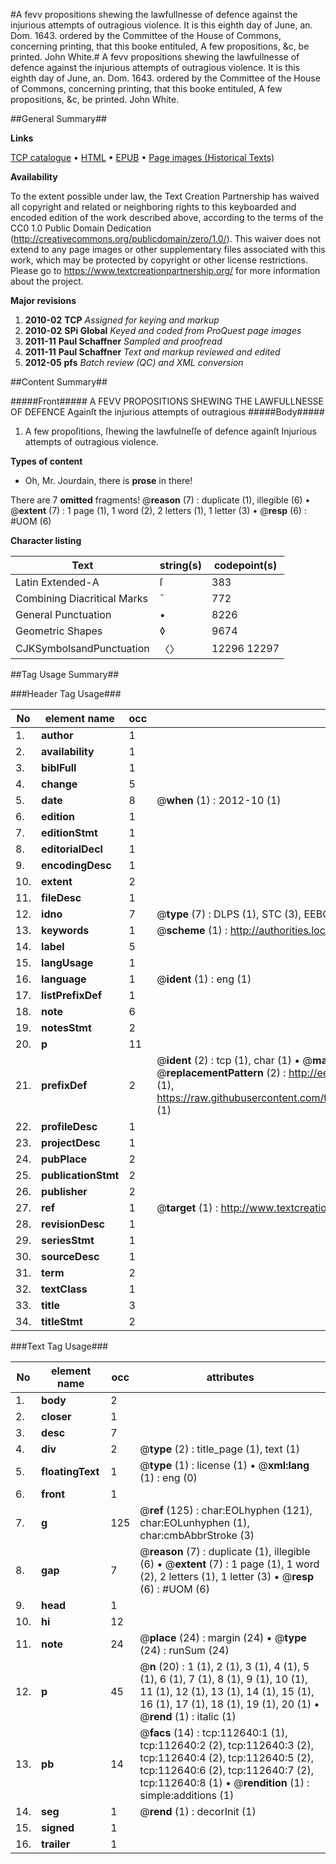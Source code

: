 #A fevv propositions shewing the lawfullnesse of defence against the injurious attempts of outragious violence. It is this eighth day of June, an. Dom. 1643. ordered by the Committee of the House of Commons, concerning printing, that this booke entituled, A few propositions, &c, be printed. John White.#
A fevv propositions shewing the lawfullnesse of defence against the injurious attempts of outragious violence. It is this eighth day of June, an. Dom. 1643. ordered by the Committee of the House of Commons, concerning printing, that this booke entituled, A few propositions, &c, be printed. John White.

##General Summary##

**Links**

[TCP catalogue](http://www.ota.ox.ac.uk/tcp/)  • 
[HTML](http://tei.it.ox.ac.uk/tcp/Texts-HTML/free/A85/A85249.html)  • 
[EPUB](http://tei.it.ox.ac.uk/tcp/Texts-EPUB/free/A85/A85249.epub) • 
[Page images (Historical Texts)](https://historicaltexts.jisc.ac.uk/eebo-99860518e)

**Availability**

To the extent possible under law, the Text Creation Partnership has waived all copyright and related or neighboring rights to this keyboarded and encoded edition of the work described above, according to the terms of the CC0 1.0 Public Domain Dedication (http://creativecommons.org/publicdomain/zero/1.0/). This waiver does not extend to any page images or other supplementary files associated with this work, which may be protected by copyright or other license restrictions. Please go to https://www.textcreationpartnership.org/ for more information about the project.

**Major revisions**

1. __2010-02__ __TCP__ *Assigned for keying and markup*
1. __2010-02__ __SPi Global__ *Keyed and coded from ProQuest page images*
1. __2011-11__ __Paul Schaffner__ *Sampled and proofread*
1. __2011-11__ __Paul Schaffner__ *Text and markup reviewed and edited*
1. __2012-05__ __pfs__ *Batch review (QC) and XML conversion*

##Content Summary##

#####Front#####
A FEVV PROPOSITIONS SHEWING THE LAWFULLNESSE OF DEFENCE Againſt the injurious attempts of outragious
#####Body#####

1. A few propoſitions, ſhewing the lawfulneſſe of defence againſt Injurious attempts of outragious violence.

**Types of content**

  * Oh, Mr. Jourdain, there is **prose** in there!

There are 7 **omitted** fragments! 
 @__reason__ (7) : duplicate (1), illegible (6)  •  @__extent__ (7) : 1 page (1), 1 word (2), 2 letters (1), 1 letter (3)  •  @__resp__ (6) : #UOM (6)

**Character listing**


|Text|string(s)|codepoint(s)|
|---|---|---|
|Latin Extended-A|ſ|383|
|Combining             Diacritical Marks|̄|772|
|General Punctuation|•|8226|
|Geometric Shapes|◊|9674|
|CJKSymbolsandPunctuation|〈〉|12296 12297|

##Tag Usage Summary##

###Header Tag Usage###

|No|element name|occ|attributes|
|---|---|---|---|
|1.|__author__|1||
|2.|__availability__|1||
|3.|__biblFull__|1||
|4.|__change__|5||
|5.|__date__|8| @__when__ (1) : 2012-10 (1)|
|6.|__edition__|1||
|7.|__editionStmt__|1||
|8.|__editorialDecl__|1||
|9.|__encodingDesc__|1||
|10.|__extent__|2||
|11.|__fileDesc__|1||
|12.|__idno__|7| @__type__ (7) : DLPS (1), STC (3), EEBO-CITATION (1), PROQUEST (1), VID (1)|
|13.|__keywords__|1| @__scheme__ (1) : http://authorities.loc.gov/ (1)|
|14.|__label__|5||
|15.|__langUsage__|1||
|16.|__language__|1| @__ident__ (1) : eng (1)|
|17.|__listPrefixDef__|1||
|18.|__note__|6||
|19.|__notesStmt__|2||
|20.|__p__|11||
|21.|__prefixDef__|2| @__ident__ (2) : tcp (1), char (1)  •  @__matchPattern__ (2) : ([0-9\-]+):([0-9IVX]+) (1), (.+) (1)  •  @__replacementPattern__ (2) : http://eebo.chadwyck.com/downloadtiff?vid=$1&page=$2 (1), https://raw.githubusercontent.com/textcreationpartnership/Texts/master/tcpchars.xml#$1 (1)|
|22.|__profileDesc__|1||
|23.|__projectDesc__|1||
|24.|__pubPlace__|2||
|25.|__publicationStmt__|2||
|26.|__publisher__|2||
|27.|__ref__|1| @__target__ (1) : http://www.textcreationpartnership.org/docs/. (1)|
|28.|__revisionDesc__|1||
|29.|__seriesStmt__|1||
|30.|__sourceDesc__|1||
|31.|__term__|2||
|32.|__textClass__|1||
|33.|__title__|3||
|34.|__titleStmt__|2||


###Text Tag Usage###

|No|element name|occ|attributes|
|---|---|---|---|
|1.|__body__|2||
|2.|__closer__|1||
|3.|__desc__|7||
|4.|__div__|2| @__type__ (2) : title_page (1), text (1)|
|5.|__floatingText__|1| @__type__ (1) : license (1)  •  @__xml:lang__ (1) : eng (0)|
|6.|__front__|1||
|7.|__g__|125| @__ref__ (125) : char:EOLhyphen (121), char:EOLunhyphen (1), char:cmbAbbrStroke (3)|
|8.|__gap__|7| @__reason__ (7) : duplicate (1), illegible (6)  •  @__extent__ (7) : 1 page (1), 1 word (2), 2 letters (1), 1 letter (3)  •  @__resp__ (6) : #UOM (6)|
|9.|__head__|1||
|10.|__hi__|12||
|11.|__note__|24| @__place__ (24) : margin (24)  •  @__type__ (24) : runSum (24)|
|12.|__p__|45| @__n__ (20) : 1 (1), 2 (1), 3 (1), 4 (1), 5 (1), 6 (1), 7 (1), 8 (1), 9 (1), 10 (1), 11 (1), 12 (1), 13 (1), 14 (1), 15 (1), 16 (1), 17 (1), 18 (1), 19 (1), 20 (1)  •  @__rend__ (1) : italic (1)|
|13.|__pb__|14| @__facs__ (14) : tcp:112640:1 (1), tcp:112640:2 (2), tcp:112640:3 (2), tcp:112640:4 (2), tcp:112640:5 (2), tcp:112640:6 (2), tcp:112640:7 (2), tcp:112640:8 (1)  •  @__rendition__ (1) : simple:additions (1)|
|14.|__seg__|1| @__rend__ (1) : decorInit (1)|
|15.|__signed__|1||
|16.|__trailer__|1||

